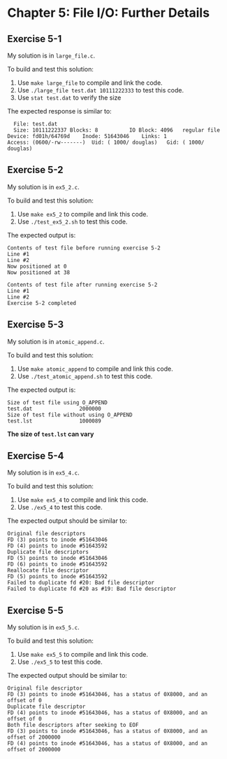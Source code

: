 # Chapter 5: File I/O: Further Details

## Exercise 5-1

My solution is in `large_file.c`.

To build and test this solution:
1. Use `make large_file` to compile and link the code.
1. Use `./large_file test.dat 10111222333` to test this code.
1. Use `stat test.dat` to verify the size

The expected response is similar to:
```
  File: test.dat
  Size: 10111222337	Blocks: 8          IO Block: 4096   regular file
Device: fd01h/64769d	Inode: 51643046    Links: 1
Access: (0600/-rw-------)  Uid: ( 1000/ douglas)   Gid: ( 1000/ douglas)
```

## Exercise 5-2

My solution is in `ex5_2.c`.

To build and test this solution:
1. Use `make ex5_2` to compile and link this code.
1. Use `./test_ex5_2.sh` to test this code.

The expected output is:
```
Contents of test file before running exercise 5-2
Line #1
Line #2
Now positioned at 0
Now positioned at 38

Contents of test file after running exercise 5-2
Line #1
Line #2
Exercise 5-2 completed
```

## Exercise 5-3

My solution is in `atomic_append.c`.

To build and test this solution:
1. Use `make atomic_append` to compile and link this code.
1. Use `./test_atomic_append.sh` to test this code.

The expected output is:
```
Size of test file using O_APPEND
test.dat               2000000
Size of test file without using O_APPEND
test.lst               1000089
```

__The size of `test.lst` can vary__

## Exercise 5-4

My solution is in `ex5_4.c`.

To build and test this solution:
1. Use `make ex5_4` to compile and link this code.
1. Use `./ex5_4` to test this code.

The expected output should be similar to:
```
Original file descriptors
FD (3) points to inode #51643046
FD (4) points to inode #51643592
Duplicate file descriptors
FD (5) points to inode #51643046
FD (6) points to inode #51643592
Reallocate file descriptor
FD (5) points to inode #51643592
Failed to duplicate fd #20: Bad file descriptor
Failed to duplicate fd #20 as #19: Bad file descriptor
```

## Exercise 5-5

My solution is in `ex5_5.c`.

To build and test this solution:
1. Use `make ex5_5` to compile and link this code.
1. Use `./ex5_5` to test this code.

The expected output should be similar to:
```
Original file descriptor
FD (3) points to inode #51643046, has a status of 0X8000, and an offset of 0
Duplicate file descriptor
FD (4) points to inode #51643046, has a status of 0X8000, and an offset of 0
Both file descriptors after seeking to EOF
FD (3) points to inode #51643046, has a status of 0X8000, and an offset of 2000000
FD (4) points to inode #51643046, has a status of 0X8000, and an offset of 2000000
```

